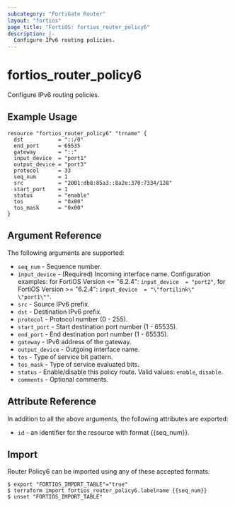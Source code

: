 ```yaml
---
subcategory: "FortiGate Router"
layout: "fortios"
page_title: "FortiOS: fortios_router_policy6"
description: |-
  Configure IPv6 routing policies.
---
```


# fortios_router_policy6
Configure IPv6 routing policies.

## Example Usage

```hcl
resource "fortios_router_policy6" "trname" {
  dst           = "::/0"
  end_port      = 65535
  gateway       = "::"
  input_device  = "port1"
  output_device = "port3"
  protocol      = 33
  seq_num       = 1
  src           = "2001:db8:85a3::8a2e:370:7334/128"
  start_port    = 1
  status        = "enable"
  tos           = "0x00"
  tos_mask      = "0x00"
}
```

## Argument Reference

The following arguments are supported:

* `seq_num` - Sequence number.
* `input_device` - (Required) Incoming interface name. Configuration examples: for FortiOS Version <= "6.2.4": `input_device  = "port2"`, for FortiOS Version >= "6.2.4": `input_device  = "\"fortilink\" \"port1\""`.
* `src` - Source IPv6 prefix.
* `dst` - Destination IPv6 prefix.
* `protocol` - Protocol number (0 - 255).
* `start_port` - Start destination port number (1 - 65535).
* `end_port` - End destination port number (1 - 65535).
* `gateway` - IPv6 address of the gateway.
* `output_device` - Outgoing interface name.
* `tos` - Type of service bit pattern.
* `tos_mask` - Type of service evaluated bits.
* `status` - Enable/disable this policy route. Valid values: `enable`, `disable`.
* `comments` - Optional comments.


## Attribute Reference

In addition to all the above arguments, the following attributes are exported:
* `id` - an identifier for the resource with format {{seq_num}}.

## Import

Router Policy6 can be imported using any of these accepted formats:
```
$ export "FORTIOS_IMPORT_TABLE"="true"
$ terraform import fortios_router_policy6.labelname {{seq_num}}
$ unset "FORTIOS_IMPORT_TABLE"
```
